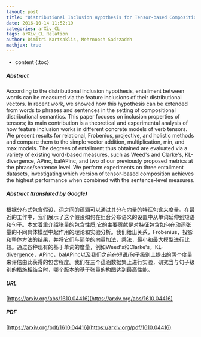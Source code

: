 ```yaml
---
layout: post
title: "Distributional Inclusion Hypothesis for Tensor-based Composition"
date: 2016-10-14 11:52:19
categories: arXiv_CL
tags: arXiv_CL Relation
author: Dimitri Kartsaklis, Mehrnoosh Sadrzadeh
mathjax: true
---
```


* content
{:toc}

##### Abstract
According to the distributional inclusion hypothesis, entailment between words can be measured via the feature inclusions of their distributional vectors. In recent work, we showed how this hypothesis can be extended from words to phrases and sentences in the setting of compositional distributional semantics. This paper focuses on inclusion properties of tensors; its main contribution is a theoretical and experimental analysis of how feature inclusion works in different concrete models of verb tensors. We present results for relational, Frobenius, projective, and holistic methods and compare them to the simple vector addition, multiplication, min, and max models. The degrees of entailment thus obtained are evaluated via a variety of existing word-based measures, such as Weed's and Clarke's, KL-divergence, APinc, balAPinc, and two of our previously proposed metrics at the phrase/sentence level. We perform experiments on three entailment datasets, investigating which version of tensor-based composition achieves the highest performance when combined with the sentence-level measures.

##### Abstract (translated by Google)
根据分布式包含假设，词之间的蕴涵可以通过其分布向量的特征包含来度量。在最近的工作中，我们展示了这个假设如何在组合分布语义的设置中从单词延伸到短语和句子。本文着重介绍张量的包含性质;它的主要贡献是对特征包含如何在动词张量的不同具体模型中起作用的理论和实验分析。我们给出关系，Frobenius，投影和整体方法的结果，并将它们与简单的向量加法，乘法，最小和最大模型进行比较。通过各种现有的基于单词的度量，例如Weed's和Clarke's，KL-divergence，APinc，balAPinc以及我们之前在短语/句子级别上提出的两个度量来评估由此获得的包含程度。我们在三个蕴涵数据集上进行实验，研究当与句子级别的措施相结合时，哪个版本的基于张量的构图达到最高性能。

##### URL
[https://arxiv.org/abs/1610.04416](https://arxiv.org/abs/1610.04416)

##### PDF
[https://arxiv.org/pdf/1610.04416](https://arxiv.org/pdf/1610.04416)

